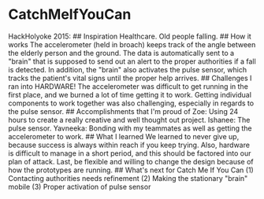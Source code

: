 # CatchMeIfYouCan
HackHolyoke 2015: ## Inspiration Healthcare. Old people falling.  ## How it works The accelerometer (held in broach) keeps track of the angle between the elderly person and the ground. The data is automatically sent to a "brain" that is supposed to send out an alert to the proper authorities if a fall is detected. In addition, the "brain" also activates the pulse sensor, which tracks the patient's vital signs until the proper help arrives. ## Challenges I ran into HARDWARE! The accelerometer was difficult to get running in the first place, and we burned a lot of time getting it to work. Getting individual components to work together was also challenging, especially in regards to the pulse sensor.  ## Accomplishments that I'm proud of Zoe: Using 24 hours to create a really creative and well thought out project. Ishanee: The pulse sensor. Yavneeka: Bonding with my teammates as well as getting the accelerometer to work. ## What I learned We learned to never give up, because success is always within reach if you keep trying. Also, hardware is difficult to manage in a short period, and this should be factored into our plan of attack. Last, be flexible and willing to change the design because of how the prototypes are running.  ## What's next for Catch Me If You Can (1) Contacting authorities needs refinement (2) Making the stationary "brain" mobile (3) Proper activation of pulse sensor
